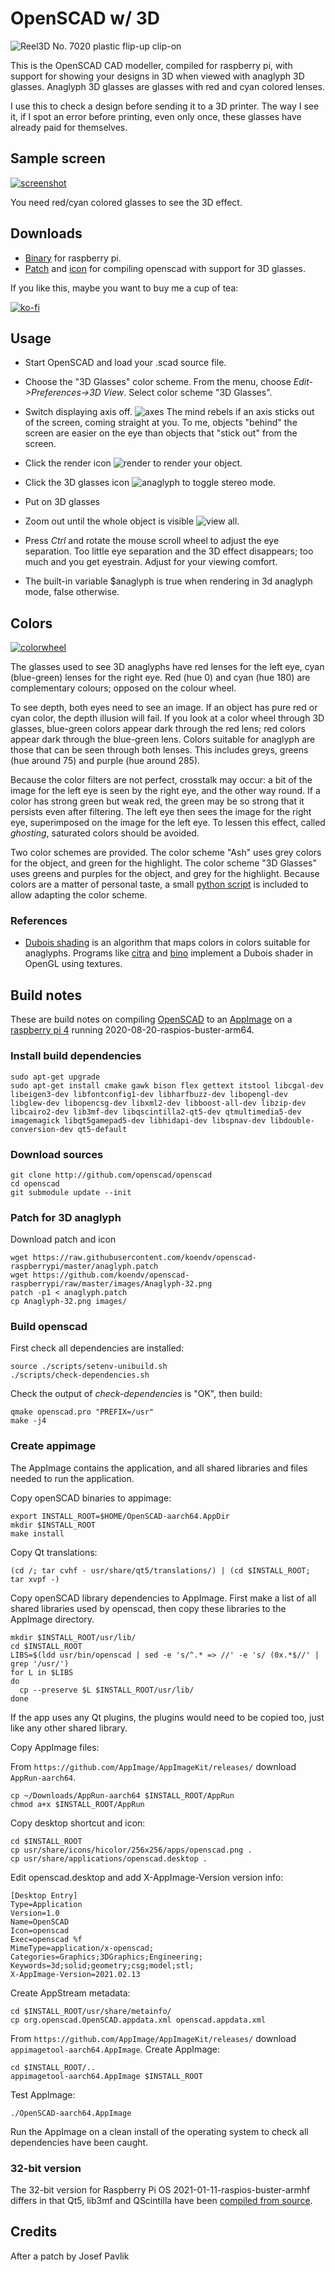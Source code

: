 
# OpenSCAD w/ 3D

![Reel3D No. 7020 plastic flip-up clip-on](images/anaglyph_glasses.gif)

This is the OpenSCAD CAD modeller, compiled for raspberry pi, with support for showing your designs in 3D when viewed with anaglyph 3D glasses. Anaglyph 3D glasses are glasses with red and cyan colored lenses.

I use this to check a design before sending it to a 3D printer. The way I see it, if I spot an error before printing, even only once, these glasses have already paid for themselves.

## Sample screen

[![screenshot](images/openscad_screenshot_big.png)](https://raw.githubusercontent.com/koendv/openscad-raspberrypi/master/images/openscad_screenshot_big.png)

You need red/cyan colored glasses to see the 3D effect.

## Downloads

- [Binary](https://github.com/koendv/openscad-raspberrypi/releases) for raspberry pi.
- [Patch](https://raw.githubusercontent.com/koendv/openscad-raspberrypi/master/anaglyph.patch) and [icon](images/Anaglyph-32.png) for compiling openscad with support for 3D glasses.

If you like this, maybe you want to buy me a cup of tea:

[![ko-fi](images/kofibutton.svg)](https://ko-fi.com/Q5Q03LPDQ)
## Usage

- Start OpenSCAD and load your .scad source file.

- Choose the "3D Glasses" color scheme. From the menu, choose *Edit->Preferences->3D View*.
Select color scheme "3D Glasses".

- Switch displaying axis off. ![axes](images/blackaxes.png) The mind rebels if an axis sticks out of the screen, coming straight at you. To me, objects "behind" the screen are easier on the eye than objects that "stick out" from the screen.

- Click the render icon ![render](images/render-32.png) to render your object.

- Click the 3D glasses icon ![anaglyph](images/Anaglyph-32.png) to toggle stereo mode.

- Put on 3D glasses

- Zoom out until the whole object is visible ![view all](images/zoom-all.png).

- Press *Ctrl* and rotate the mouse scroll wheel to adjust the eye separation. Too little eye separation and the 3D effect disappears; too much and you get eyestrain. Adjust for your viewing comfort.

- The built-in variable $anaglyph is true when rendering in 3d anaglyph mode, false otherwise.

## Colors

[![colorwheel](images/colorwheel.png)](https://raw.githubusercontent.com/koendv/openscad-raspberrypi/master/images/colorwheel.svg)

The glasses used to see 3D anaglyphs have red lenses for the left eye, cyan (blue-green) lenses for the right eye. Red (hue 0) and cyan (hue 180) are complementary colours; opposed on the colour wheel.

To see depth, both eyes need to see an image. If an object has pure red or cyan color, the depth illusion will fail. If you look at a color wheel through 3D glasses, blue-green colors appear dark through the red lens; red colors appear dark through the blue-green lens. Colors suitable for anaglyph  are those that can be seen through both lenses. This includes greys, greens (hue around 75) and purple (hue around 285).

Because the color filters are not perfect, crosstalk may occur: a bit of the image for the left eye is seen by the right eye, and the other way round. If a color has strong green but weak red, the green may be so strong that it persists even after filtering. The left eye then sees the image for the right eye, superimposed on the image for the left eye. To lessen this effect, called *ghosting*, saturated colors should be avoided.

Two color schemes are provided. The color scheme "Ash" uses grey colors for the object, and green for the highlight. The color scheme "3D Glasses" uses greens and purples for the object, and grey for the highlight. Because colors are a matter of personal taste, a small [python script](gencolorscheme.py) is included to allow adapting the color scheme.

### References
- [Dubois shading](http://www.site.uottawa.ca/~edubois/anaglyph/) is an algorithm that maps colors in colors suitable for anaglyphs. Programs like [citra](https://citra-emu.org/) and  [bino](https://bino3d.org/) implement a Dubois shader in OpenGL using textures.


## Build notes

These are build notes on compiling [OpenSCAD](http://www.openscad.org) to an [AppImage](http://www.appimage.org) on a [raspberry pi 4](https://www.raspberrypi.org) running 2020-08-20-raspios-buster-arm64.

### Install build dependencies

```
sudo apt-get upgrade
sudo apt-get install cmake gawk bison flex gettext itstool libcgal-dev libeigen3-dev libfontconfig1-dev libharfbuzz-dev libopengl-dev libglew-dev libopencsg-dev libxml2-dev libboost-all-dev libzip-dev libcairo2-dev lib3mf-dev libqscintilla2-qt5-dev qtmultimedia5-dev imagemagick libqt5gamepad5-dev libhidapi-dev libspnav-dev libdouble-conversion-dev qt5-default
```
### Download sources

```
git clone http://github.com/openscad/openscad
cd openscad
git submodule update --init
```
### Patch for 3D anaglyph
Download patch and icon

```
wget https://raw.githubusercontent.com/koendv/openscad-raspberrypi/master/anaglyph.patch
wget https://github.com/koendv/openscad-raspberrypi/raw/master/images/Anaglyph-32.png
patch -p1 < anaglyph.patch
cp Anaglyph-32.png images/
```
### Build openscad
First check all dependencies are installed:

```
source ./scripts/setenv-unibuild.sh
./scripts/check-dependencies.sh
```
Check the output of *check-dependencies* is "OK", then build:
```
qmake openscad.pro "PREFIX=/usr"
make -j4
```
### Create appimage

The AppImage contains the application, and all shared libraries and files needed to run the application.

Copy openSCAD binaries to appimage:
```
export INSTALL_ROOT=$HOME/OpenSCAD-aarch64.AppDir
mkdir $INSTALL_ROOT
make install
```
Copy Qt translations:
```
(cd /; tar cvhf - usr/share/qt5/translations/) | (cd $INSTALL_ROOT; tar xvpf -)
```
Copy openSCAD library dependencies to AppImage.
First make a list of all shared libraries used by openscad, then copy these libraries to the AppImage directory.

```
mkdir $INSTALL_ROOT/usr/lib/
cd $INSTALL_ROOT
LIBS=$(ldd usr/bin/openscad | sed -e 's/^.* => //' -e 's/ (0x.*$//' | grep '/usr/')
for L in $LIBS
do
  cp --preserve $L $INSTALL_ROOT/usr/lib/
done
```
If the app uses any Qt plugins, the plugins would need to be copied too, just like any other shared library.

Copy AppImage files:

From `https://github.com/AppImage/AppImageKit/releases/` download `AppRun-aarch64`.
```
cp ~/Downloads/AppRun-aarch64 $INSTALL_ROOT/AppRun
chmod a+x $INSTALL_ROOT/AppRun
```
Copy desktop shortcut and icon:
```
cd $INSTALL_ROOT
cp usr/share/icons/hicolor/256x256/apps/openscad.png .
cp usr/share/applications/openscad.desktop .
```
Edit openscad.desktop and add X-AppImage-Version version info:
```
[Desktop Entry]
Type=Application
Version=1.0
Name=OpenSCAD
Icon=openscad
Exec=openscad %f
MimeType=application/x-openscad;
Categories=Graphics;3DGraphics;Engineering;
Keywords=3d;solid;geometry;csg;model;stl;
X-AppImage-Version=2021.02.13
```
Create AppStream metadata:
```
cd $INSTALL_ROOT/usr/share/metainfo/
cp org.openscad.OpenSCAD.appdata.xml openscad.appdata.xml
```
From `https://github.com/AppImage/AppImageKit/releases/` download `appimagetool-aarch64.AppImage`. Create AppImage:
```
cd $INSTALL_ROOT/..
appimagetool-aarch64.AppImage $INSTALL_ROOT
```
Test AppImage:
```
./OpenSCAD-aarch64.AppImage
```
Run the AppImage on a clean install of the operating system to check all dependencies have been caught.

### 32-bit version

The 32-bit version for Raspberry Pi OS 2021-01-11-raspios-buster-armhf differs in that Qt5, lib3mf and QScintilla have been [compiled from source](https://github.com/koendv/qt5-opengl-raspberrypi).

## Credits
After a patch by Josef Pavlik
